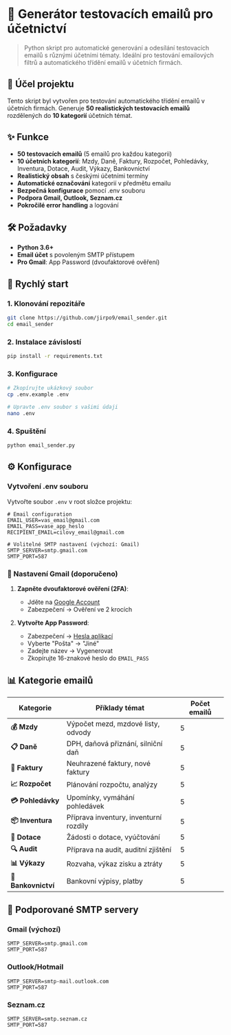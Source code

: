 # 📧 Generátor testovacích emailů pro účetnictví

> Python skript pro automatické generování a odesílání testovacích emailů s různými účetními tématy. Ideální pro testování emailových filtrů a automatického třídění emailů v účetních firmách.

## 🎯 Účel projektu

Tento skript byl vytvořen pro testování automatického třídění emailů v účetních firmách. Generuje **50 realistických testovacích emailů** rozdělených do **10 kategorií** účetních témat.

## ✨ Funkce

- **50 testovacích emailů** (5 emailů pro každou kategorii)
- **10 účetních kategorií**: Mzdy, Daně, Faktury, Rozpočet, Pohledávky, Inventura, Dotace, Audit, Výkazy, Bankovnictví
- **Realistický obsah** s českými účetními termíny
- **Automatické označování** kategorií v předmětu emailu
- **Bezpečná konfigurace** pomocí .env souboru
- **Podpora Gmail, Outlook, Seznam.cz**
- **Pokročilé error handling** a logování

## 🛠️ Požadavky

- **Python 3.6+**
- **Email účet** s povoleným SMTP přístupem
- **Pro Gmail**: App Password (dvoufaktorové ověření)

## 🚀 Rychlý start

### 1. Klonování repozitáře
```bash
git clone https://github.com/jirpo9/email_sender.git
cd email_sender
```

### 2. Instalace závislostí
```bash
pip install -r requirements.txt
```

### 3. Konfigurace
```bash
# Zkopírujte ukázkový soubor
cp .env.example .env

# Upravte .env soubor s vašimi údaji
nano .env
```

### 4. Spuštění
```bash
python email_sender.py
```

## ⚙️ Konfigurace

### Vytvoření .env souboru

Vytvořte soubor `.env` v root složce projektu:

```env
# Email configuration
EMAIL_USER=vas_email@gmail.com
EMAIL_PASS=vase_app_heslo
RECIPIENT_EMAIL=cilovy_email@gmail.com

# Volitelné SMTP nastavení (výchozí: Gmail)
SMTP_SERVER=smtp.gmail.com
SMTP_PORT=587
```

### 🔐 Nastavení Gmail (doporučeno)

1. **Zapněte dvoufaktorové ověření (2FA)**:
   - Jděte na [Google Account](https://myaccount.google.com/)
   - Zabezpečení → Ověření ve 2 krocích

2. **Vytvořte App Password**:
   - Zabezpečení → [Hesla aplikací](https://myaccount.google.com/apppasswords)
   - Vyberte "Pošta" → "Jiné"
   - Zadejte název → Vygenerovat
   - Zkopírujte 16-znakové heslo do `EMAIL_PASS`

## 📊 Kategorie emailů

| Kategorie | Příklady témat | Počet emailů |
|-----------|----------------|--------------|
| **💰 Mzdy** | Výpočet mezd, mzdové listy, odvody | 5 |
| **📋 Daně** | DPH, daňová přiznání, silniční daň | 5 |
| **🧾 Faktury** | Neuhrazené faktury, nové faktury | 5 |
| **📈 Rozpočet** | Plánování rozpočtu, analýzy | 5 |
| **💳 Pohledávky** | Upomínky, vymáhání pohledávek | 5 |
| **📦 Inventura** | Příprava inventury, inventurní rozdíly | 5 |
| **🎯 Dotace** | Žádosti o dotace, vyúčtování | 5 |
| **🔍 Audit** | Příprava na audit, auditní zjištění | 5 |
| **📊 Výkazy** | Rozvaha, výkaz zisku a ztráty | 5 |
| **🏦 Bankovnictví** | Bankovní výpisy, platby | 5 |

## 🔧 Podporované SMTP servery

### Gmail (výchozí)
```env
SMTP_SERVER=smtp.gmail.com
SMTP_PORT=587
```

### Outlook/Hotmail
```env
SMTP_SERVER=smtp-mail.outlook.com
SMTP_PORT=587
```

### Seznam.cz
```env
SMTP_SERVER=smtp.seznam.cz
SMTP_PORT=587
```

##